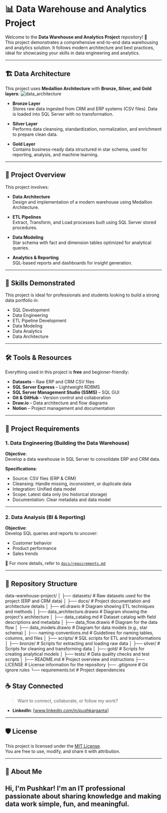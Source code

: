 # 📊 Data Warehouse and Analytics Project

Welcome to the **Data Warehouse and Analytics Project** repository! 🚀  
This project demonstrates a comprehensive end-to-end data warehousing and analytics solution. It follows modern architecture and best practices, ideal for showcasing your skills in data engineering and analytics.

---

## 🏗️ Data Architecture

This project uses **Medallion Architecture** with **Bronze, Silver, and Gold layers**:
![data_architecture](https://github.com/user-attachments/assets/1bd951f3-29d7-44dc-a6cc-cfa07cab5e95)

- **Bronze Layer**  
  Stores raw data ingested from CRM and ERP systems (CSV files). Data is loaded into SQL Server with no transformation.

- **Silver Layer**  
  Performs data cleansing, standardization, normalization, and enrichment to prepare clean data.

- **Gold Layer**  
  Contains business-ready data structured in star schema, used for reporting, analysis, and machine learning.

---

## 📖 Project Overview

This project involves:

- **Data Architecture**  
  Design and implementation of a modern warehouse using Medallion Architecture.

- **ETL Pipelines**  
  Extract, Transform, and Load processes built using SQL Server stored procedures.

- **Data Modeling**  
  Star schema with fact and dimension tables optimized for analytical queries.

- **Analytics & Reporting**  
  SQL-based reports and dashboards for insight generation.

---

## 🎯 Skills Demonstrated

This project is ideal for professionals and students looking to build a strong data portfolio in:

- SQL Development  
- Data Engineering  
- ETL Pipeline Development  
- Data Modeling  
- Data Analytics  
- Data Architecture

---

## 🛠️ Tools & Resources

Everything used in this project is **free** and beginner-friendly:

- **Datasets** – Raw ERP and CRM CSV files
- **SQL Server Express** – Lightweight RDBMS
- **SQL Server Management Studio (SSMS)** – SQL GUI
- **Git & GitHub** – Version control and collaboration
- **Draw.io** – Data architecture and flow diagrams
- **Notion** – Project management and documentation

---

## 🚀 Project Requirements

### 1. Data Engineering (Building the Data Warehouse)

**Objective**:  
Develop a data warehouse in SQL Server to consolidate ERP and CRM data.

**Specifications**:
- Source: CSV files (ERP & CRM)
- Cleansing: Handle missing, inconsistent, or duplicate data
- Integration: Unified data model
- Scope: Latest data only (no historical storage)
- Documentation: Clear metadata and data model

---

### 2. Data Analysis (BI & Reporting)

**Objective**:  
Develop SQL queries and reports to uncover:

- Customer behavior
- Product performance
- Sales trends

📄 For more details, refer to [`docs/requirements.md`](docs/requirements.md)

---

## 📂 Repository Structure
data-warehouse-project/
│
├── datasets/ # Raw datasets used for the project (ERP and CRM data)
│
├── docs/ # Project documentation and architecture details
│ ├── etl.drawio # Diagram showing ETL techniques and methods
│ ├── data_architecture.drawio # Diagram showing the project's architecture
│ ├── data_catalog.md # Dataset catalog with field descriptions and metadata
│ ├── data_flow.drawio # Diagram for the data flow
│ ├── data_models.drawio # Diagram for data models (e.g., star schema)
│ ├── naming-conventions.md # Guidelines for naming tables, columns, and files
│
├── scripts/ # SQL scripts for ETL and transformations
│ ├── bronze/ # Scripts for extracting and loading raw data
│ ├── silver/ # Scripts for cleaning and transforming data
│ ├── gold/ # Scripts for creating analytical models
│
├── tests/ # Data quality checks and test scripts
│
├── README.md # Project overview and instructions
├── LICENSE # License information for the repository
├── .gitignore # Git ignore rules
└── requirements.txt # Project dependencies
## ☕ Stay Connected

> Want to connect, collaborate, or follow my work?

- **LinkedIn**: [www.linkedin.com/in/pushkarganta]
---

## 🛡️ License

This project is licensed under the [MIT License](LICENSE).  
You are free to use, modify, and share it with attribution.

---
## 🌟 About Me

Hi, I'm Pushkar! I'm an IT professional passionate about sharing knowledge and making data work simple, fun, and meaningful.
-----
